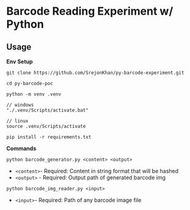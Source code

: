 # Barcode Reading Experiment w/ Python

## Usage

**Env Setup**

```console
git clone https://github.com/SrejonKhan/py-barcode-experiment.git

cd py-barcode-poc

python -m venv .venv

// windows
"./.venv/Scripts/activate.bat"

// linux
source .venv/Scripts/activate

pip install -r requirements.txt
```

**Commands**

```console
python barcode_generator.py <content> <output>
```

- `<content>`- Required: Content in string format that will be hashed
- `<output>` - Required: Output path of generated barcode img

```console
python barcode_img_reader.py <input>
```

- `<input>`- Required: Path of any barcode image file
